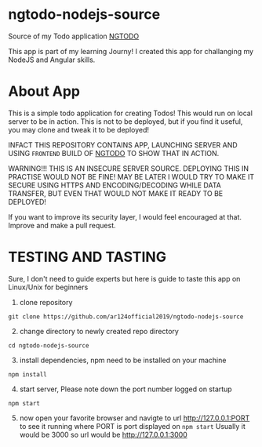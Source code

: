 # ngtodo-nodejs-source
Source of my Todo application [NGTODO](https://github.com/ar124official2019/ngtodo-angular-source/ "Frontend")

This app is part of my learning Journy! I created this app for challanging my NodeJS and Angular skills.

# About App
This is a simple todo application for creating Todos! This would run on local server to be in action. This is not to be deployed, but if you find it useful, you may clone and tweak it to be deployed!

INFACT THIS REPOSITORY CONTAINS APP, LAUNCHING SERVER AND USING `FRONTEND` BUILD OF [NGTODO](https://github.com/ar124official2019/ngtodo-angular-source/ "Frontend") TO SHOW THAT IN ACTION.

WARNING!!! THIS IS AN INSECURE SERVER SOURCE. DEPLOYING THIS IN PRACTISE WOULD NOT BE FINE!
MAY BE LATER I WOULD TRY TO MAKE IT SECURE USING HTTPS AND ENCODING/DECODING WHILE DATA TRANSFER, BUT EVEN THAT WOULD NOT MAKE IT READY TO BE DEPLOYED!

If you want to improve its security layer, I would feel encouraged at that. Improve and make
a pull request.

# TESTING AND TASTING
Sure, I don't need to guide experts but here is guide to taste this app on Linux/Unix for beginners
  1. clone repository

    git clone https://github.com/ar124official2019/ngtodo-nodejs-source

  2. change directory to newly created repo directory

    cd ngtodo-nodejs-source

  3. install dependencies, npm need to be installed on your machine

    npm install

  4. start server, Please note down the port number logged on startup

    npm start

  5. now open your favorite browser and navigte to url 
    http://127.0.0.1:PORT to see it running where PORT is port displayed on `npm start`
    Usually it would be 3000 so url would be http://127.0.0.1:3000 